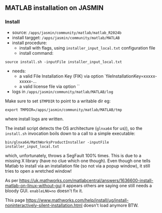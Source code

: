 ## MATLAB installation on JASMIN

### Install

- source: `/apps/jasmin/community/matlab/matlab_R2024b`
- install targget: `/apps/jasmin/community/matlab/MATLAB`
- install procedure:
  - install with flags, using `installer_input_local.txt` configuration file
  - install command:
```
source install.sh -inputFile installer_input_local.txt
```
  - needs:
    - a valid File Installation Key (FIK) via option `fileInstallationKey=xxxxx-xxxxx-...
    - a valid license file via option ``
  - logs in `/apps/jasmin/community/matlab/MATLAB/log`

Make sure to set `$TMPDIR` to point to a writable dir eg:

```
export TMPDIR=/apps/jasmin/community/matlab/MATLAB/tmp
```

where install logs are written.

The install script detects the OS architecture (`glnxa64` for us)),
so the `install.sh` invocation boils down to a call to a simple executable:

```
bin/glnxa64/MathWorksProductInstaller -inputFile installer_input_local.txt
```

which, unfortunately, throws a SegFault 100% times. This is due to a missing X library (have no clue which one though).
Even though one tells Matlab to install via an installation file (so not via a popup window), it still tries to
open a wretched window!

As per https://uk.mathworks.com/matlabcentral/answers/1636600-install-matlab-on-linux-without-gui it appears others are saying one
still needs a bloody GUI. `enableLNU=no` doesn't fix it.

This page https://www.mathworks.com/help/install/ug/install-noninteractively-silent-installation.html doesn't load anymore BTW.
